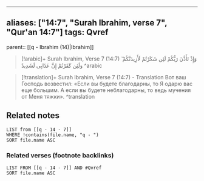 
---
aliases: ["14:7", "Surah Ibrahim, verse 7", "Qur'an 14:7"]
tags: Qvref
---

parent:: [[q - Ibrahim (14)|Ibrahim]]

> [!arabic]+ Surah Ibrahim, Verse 7 (14:7)
> <span class="quran-arabic">وَإِذْ تَأَذَّنَ رَبُّكُمْ لَئِن شَكَرْتُمْ لَأَزِيدَنَّكُمْ ۖ وَلَئِن كَفَرْتُمْ إِنَّ عَذَابِى لَشَدِيدٌ</span>
^arabic

> [!translation]+ Surah Ibrahim, Verse 7 (14:7) - Translation
> Вот ваш Господь возвестил: «Если вы будете благодарны, то Я одарю вас еще большим. А если вы будете неблагодарны, то ведь мучения от Меня тяжки».
^translation



## Related notes
```dataview
LIST from [[q - 14 - 7]]
WHERE !contains(file.name, "q - ")
SORT file.name ASC
```

### Related verses (footnote backlinks)
```dataview
LIST FROM [[q - 14 - 7]] AND #Qvref
SORT file.name ASC
```

